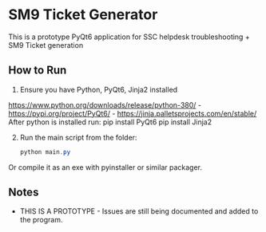 # SM9 Ticket Generator

This is a prototype PyQt6 application for SSC helpdesk troubleshooting + SM9 Ticket generation

## How to Run
1. Ensure you have Python, PyQt6, Jinja2 installed

https://www.python.org/downloads/release/python-380/ - https://pypi.org/project/PyQt6/ - https://jinja.palletsprojects.com/en/stable/
After python is installed run:
pip install PyQt6
pip install Jinja2

2. Run the main script from the folder:
   
   ```powershell
   python main.py
   ```
Or compile it as an exe with pyinstaller or similar packager. 

## Notes
- THIS IS A PROTOTYPE - Issues are still being documented and added to the program.
